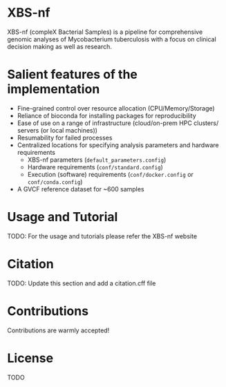 # XBS-nf

XBS-nf (compleX Bacterial Samples) is a pipeline for comprehensive genomic analyses of Mycobacterium tuberculosis with a focus on clinical decision making as well as research. 

# Salient features of the implementation

- Fine-grained control over resource allocation (CPU/Memory/Storage)
- Reliance of bioconda for installing packages for reproducibility
- Ease of use on a range of infrastructure (cloud/on-prem HPC clusters/ servers (or local machines))
- Resumability for failed processes
- Centralized locations for specifying analysis parameters and hardware requirements
    - XBS-nf parameters (`default_parameters.config`)
    - Hardware requirements (`conf/standard.config`)
    - Execution (software) requirements (`conf/docker.config` or `conf/conda.config`)
- A GVCF reference dataset for ~600 samples

# Usage and Tutorial

TODO: For the usage and tutorials please refer the XBS-nf website

# Citation

TODO: Update this section and add a citation.cff file 

# Contributions

Contributions are warmly accepted!

# License

TODO
